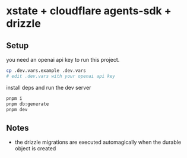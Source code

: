 # xstate + cloudflare agents-sdk + drizzle

## Setup
you need an openai api key to run this project.

```bash
cp .dev.vars.example .dev.vars
# edit .dev.vars with your openai api key
```

install deps and run the dev server
```bash
pnpm i
pnpm db:generate
pnpm dev
```

## Notes

- the drizzle migrations are executed automagically when the durable object is created